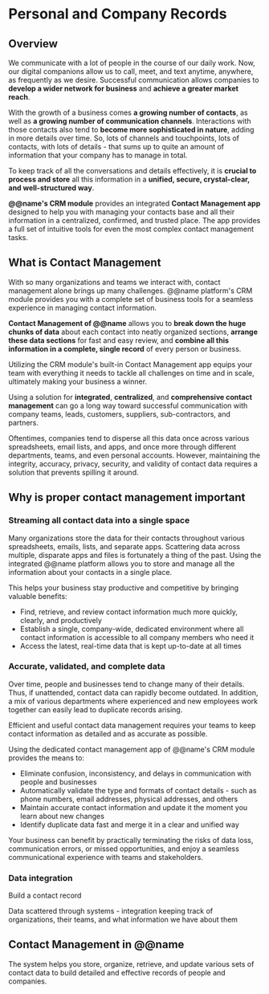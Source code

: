 # Personal and Company Records

## Overview

We communicate with a lot of people in the course of our daily work. 
Now, our digital companions allow us to call, meet, and text anytime, anywhere, as frequently as we desire. 
Successful communication allows companies to **develop a wider network for business** and **achieve a greater market reach**.  

With the growth of a business comes **a growing number of contacts**, as well as **a growing number of communication channels**. 
Interactions with those contacts also tend to **become more sophisticated in nature**, adding in more details over time. 
So, lots of channels and touchpoints, lots of contacts, with lots of details - that sums up to quite an amount of information that your company has to manage in total.  

To keep track of all the conversations and details effectively, it is **crucial to process and store** all this information in a **unified, secure, crystal-clear, and well-structured way**.  

**@@name's CRM module** provides an integrated **Contact Management app** designed to help you with managing your contacts base and all their information in a centralized, confirmed, and trusted place. 
The app provides a full set of intuitive tools for even the most complex contact management tasks.  

## What is Contact Management

With so many organizations and teams we interact with, contact management alone brings up many challenges. 
@@name platform's CRM module provides you with a complete set of business tools for a seamless experience in managing contact information.  

**Contact Management of @@name** allows you to **break down the huge chunks of data** about each contact into neatly organized sections, **arrange these data sections** for fast and easy review, and **combine all this information in a complete, single record** of every person or business.  

Utilizing the CRM module's built-in Contact Management app equips your team with everything it needs to tackle all challenges on time and in scale, ultimately making your business a winner.  

Using a solution for **integrated**, **centralized**, and **comprehensive contact management** can go a long way toward successful communication with company teams, leads, customers, suppliers, sub-contractors, and partners.  

Oftentimes, companies tend to disperse all this data once across various spreadsheets, email lists, and apps, and once more through different departments, teams, and even personal accounts. 
However, maintaining the integrity, accuracy, privacy, security, and validity of contact data requires a solution that prevents spilling it around.  

## Why is proper contact management important

### Streaming all contact data into a single space

Many organizations store the data for their contacts throughout various spreadsheets, emails, lists, and separate apps. 
Scattering data across multiple, disparate apps and files is fortunately a thing of the past. 
Using the integrated @@name platform allows you to store and manage all the information about your contacts in a single place.  

This helps your business stay productive and competitive by bringing valuable benefits:  

* Find, retrieve, and review contact information much more quickly, clearly, and productively 
* Establish a single, company-wide, dedicated environment where all contact information is accessible to all company members who need it 
* Access the latest, real-time data that is kept up-to-date at all times

### Accurate, validated, and complete data

Over time, people and businesses tend to change many of their details. 
Thus, if unattended, contact data can rapidly become outdated. 
In addition, a mix of various departments where experienced and new employees work together can easily lead to duplicate records arising.  

Efficient and useful contact data management requires your teams to keep contact information as detailed and as accurate as possible. 

Using the dedicated contact management app of @@name's CRM module provides the means to:  

* Eliminate confusion, inconsistency, and delays in communication with people and businesses 
* Automatically validate the type and formats of contact details - such as phone numbers, email addresses, physical addresses, and others 
* Maintain accurate contact information and update it the moment you learn about new changes 
* Identify duplicate data fast and merge it in a clear and unified way  

Your business can benefit by practically terminating the risks of data loss, communication errors, or missed opportunities, and enjoy a seamless communicational experience with teams and stakeholders.  

### Data integration

Build a contact record

Data scattered through systems - integration
keeping track of organizations, their teams, and what information we have about them

## Contact Management in @@name





The system helps you store, organize, retrieve, and update various sets of contact data to build detailed and effective records of people and companies.  
